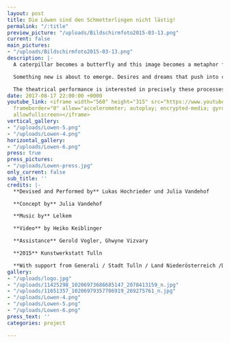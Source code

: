 ```yaml
---
layout: post
title: Die Löwen sind den Schmetterlingen nicht lästig!
permalink: "/:title"
preview_picture: "/uploads/Bildschirmfoto2015-03-13.png"
current: false
main_pictures:
- "/uploads/Bildschirmfoto2015-03-13.png"
description: |-
  A caterpillar becomes a butterfly and this image becomes a metaphor for change. But what happens in between? In secret? What happens before a change becomes visible? The theater performance is interested in exactly these processes; the resistance and euphoria; the unspeakable, that first has to understand itself as reality. Visual art, acting and music meet and make theater together!

  Something new is about to emerge. Desires and dreams that push into consciousness; old structures that no longer fit in existing form;   Step by step. Sometimes timid, then loud and stomping, euphoria meets with resistance.

  The theatrical performance is interested in precisely these processes, which are made visible through the means of the performing and fine arts, supported by live music.
date: 2017-08-17 22:00:00 +0000
youtube_link: <iframe width="560" height="315" src="https://www.youtube.com/embed/NCu9afXPvPM"
  frameborder="0" allow="accelerometer; autoplay; encrypted-media; gyroscope; picture-in-picture"
  allowfullscreen></iframe>
vertical_gallery:
- "/uploads/Lowen-5.png"
- "/uploads/Lowen-4.png"
horizontal_gallery:
- "/uploads/Lowen-6.png"
press: true
press_pictures:
- "/uploads/Lowen-press.jpg"
only_current: false
sub_title: ''
credits: |-
  **Devised and Performed by** Lukas Hochrieder und Julia Vandehof

  **Concept by** Julia Vandehof

  **Music by** Lelkem

  **Video** by Heiko Keiblinger

  **Assistance** Gerold Vogler, Ghwyne Vizvary

  **2015** Kunstwerkstatt Tulln

  **With support from Generali / Stadt Tulln / Land Niederösterreich /Doing Music / Alfred Gebauer**
gallery:
- "/uploads/logo.jpg"
- "/uploads/11425298_10206973686685147_2078413159_n.jpg"
- "/uploads/11651357_10206979357706919_269275761_n.jpg"
- "/uploads/Lowen-4.png"
- "/uploads/Lowen-5.png"
- "/uploads/Lowen-6.png"
press_text: ''
categories: project

---
```

